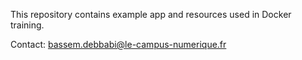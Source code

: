 This repository contains example app and resources used in Docker training.

Contact: bassem.debbabi@le-campus-numerique.fr


